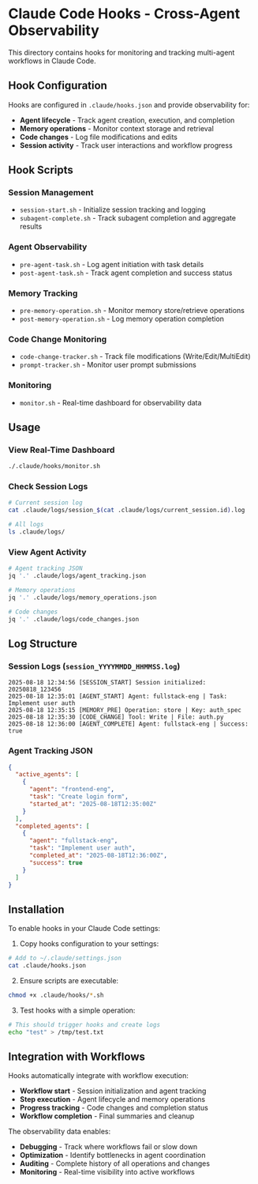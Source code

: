 # Claude Code Hooks - Cross-Agent Observability

This directory contains hooks for monitoring and tracking multi-agent workflows in Claude Code.

## Hook Configuration

Hooks are configured in `.claude/hooks.json` and provide observability for:

- **Agent lifecycle** - Track agent creation, execution, and completion
- **Memory operations** - Monitor context storage and retrieval
- **Code changes** - Log file modifications and edits
- **Session activity** - Track user interactions and workflow progress

## Hook Scripts

### Session Management
- `session-start.sh` - Initialize session tracking and logging
- `subagent-complete.sh` - Track subagent completion and aggregate results

### Agent Observability  
- `pre-agent-task.sh` - Log agent initiation with task details
- `post-agent-task.sh` - Track agent completion and success status

### Memory Tracking
- `pre-memory-operation.sh` - Monitor memory store/retrieve operations
- `post-memory-operation.sh` - Log memory operation completion

### Code Change Monitoring
- `code-change-tracker.sh` - Track file modifications (Write/Edit/MultiEdit)
- `prompt-tracker.sh` - Monitor user prompt submissions

### Monitoring
- `monitor.sh` - Real-time dashboard for observability data

## Usage

### View Real-Time Dashboard
```bash
./.claude/hooks/monitor.sh
```

### Check Session Logs
```bash
# Current session log
cat .claude/logs/session_$(cat .claude/logs/current_session.id).log

# All logs
ls .claude/logs/
```

### View Agent Activity
```bash
# Agent tracking JSON
jq '.' .claude/logs/agent_tracking.json

# Memory operations
jq '.' .claude/logs/memory_operations.json

# Code changes
jq '.' .claude/logs/code_changes.json
```

## Log Structure

### Session Logs (`session_YYYYMMDD_HHMMSS.log`)
```
2025-08-18 12:34:56 [SESSION_START] Session initialized: 20250818_123456
2025-08-18 12:35:01 [AGENT_START] Agent: fullstack-eng | Task: Implement user auth
2025-08-18 12:35:15 [MEMORY_PRE] Operation: store | Key: auth_spec
2025-08-18 12:35:30 [CODE_CHANGE] Tool: Write | File: auth.py
2025-08-18 12:36:00 [AGENT_COMPLETE] Agent: fullstack-eng | Success: true
```

### Agent Tracking JSON
```json
{
  "active_agents": [
    {
      "agent": "frontend-eng",
      "task": "Create login form",
      "started_at": "2025-08-18T12:35:00Z"
    }
  ],
  "completed_agents": [
    {
      "agent": "fullstack-eng", 
      "task": "Implement user auth",
      "completed_at": "2025-08-18T12:36:00Z",
      "success": true
    }
  ]
}
```

## Installation

To enable hooks in your Claude Code settings:

1. Copy hooks configuration to your settings:
```bash
# Add to ~/.claude/settings.json
cat .claude/hooks.json
```

2. Ensure scripts are executable:
```bash
chmod +x .claude/hooks/*.sh
```

3. Test hooks with a simple operation:
```bash
# This should trigger hooks and create logs
echo "test" > /tmp/test.txt
```

## Integration with Workflows

Hooks automatically integrate with workflow execution:

- **Workflow start** - Session initialization and agent tracking
- **Step execution** - Agent lifecycle and memory operations  
- **Progress tracking** - Code changes and completion status
- **Workflow completion** - Final summaries and cleanup

The observability data enables:
- **Debugging** - Track where workflows fail or slow down
- **Optimization** - Identify bottlenecks in agent coordination  
- **Auditing** - Complete history of all operations and changes
- **Monitoring** - Real-time visibility into active workflows